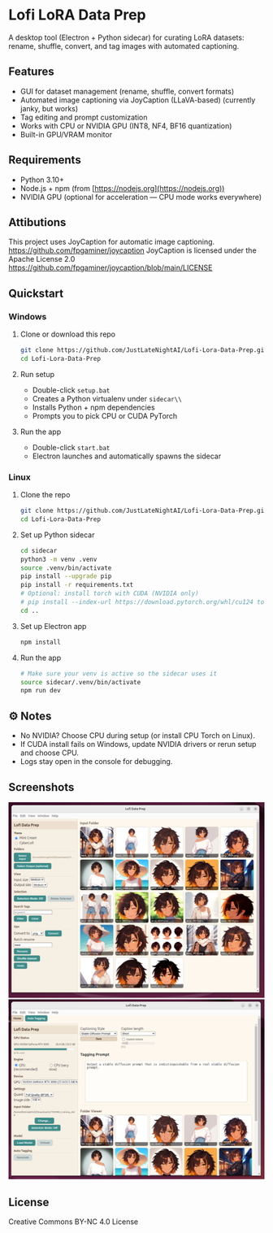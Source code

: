 # Lofi LoRA Data Prep

A desktop tool (Electron + Python sidecar) for curating LoRA datasets: rename, shuffle, convert, and tag images with automated captioning.

## Features

* GUI for dataset management (rename, shuffle, convert formats)
* Automated image captioning via JoyCaption (LLaVA-based) (currently janky, but works)
* Tag editing and prompt customization
* Works with CPU or NVIDIA GPU (INT8, NF4, BF16 quantization)
* Built-in GPU/VRAM monitor

## Requirements

* Python 3.10+
* Node.js + npm (from [https://nodejs.org](https://nodejs.org))
* NVIDIA GPU (optional for acceleration — CPU mode works everywhere)


## Attibutions 
This project uses JoyCaption for automatic image captioning. https://github.com/fpgaminer/joycaption
JoyCaption is licensed under the Apache License 2.0 https://github.com/fpgaminer/joycaption/blob/main/LICENSE

## Quickstart

### Windows

1. Clone or download this repo

   ```bash
   git clone https://github.com/JustLateNightAI/Lofi-Lora-Data-Prep.git
   cd Lofi-Lora-Data-Prep
   ```
2. Run setup

   * Double-click `setup.bat`
   * Creates a Python virtualenv under `sidecar\\`
   * Installs Python + npm dependencies
   * Prompts you to pick CPU or CUDA PyTorch
3. Run the app

   * Double-click `start.bat`
   * Electron launches and automatically spawns the sidecar

### Linux

1. Clone the repo

   ```bash
   git clone https://github.com/JustLateNightAI/Lofi-Lora-Data-Prep.git
   cd Lofi-Lora-Data-Prep
   ```
2. Set up Python sidecar

   ```bash
   cd sidecar
   python3 -m venv .venv
   source .venv/bin/activate
   pip install --upgrade pip
   pip install -r requirements.txt
   # Optional: install torch with CUDA (NVIDIA only)
   # pip install --index-url https://download.pytorch.org/whl/cu124 torch torchvision torchaudio
   cd ..
   ```
3. Set up Electron app

   ```bash
   npm install
   ```
4. Run the app

   ```bash
   # Make sure your venv is active so the sidecar uses it
   source sidecar/.venv/bin/activate
   npm run dev
   ```

## ⚙ Notes

* No NVIDIA? Choose CPU during setup (or install CPU Torch on Linux).
* If CUDA install fails on Windows, update NVIDIA drivers or rerun setup and choose CPU.
* Logs stay open in the console for debugging.

## Screenshots

![Screenshot](readme_imgs/1.png)
![Screenshot](readme_imgs/2.png)

## License

Creative Commons BY-NC 4.0 License
